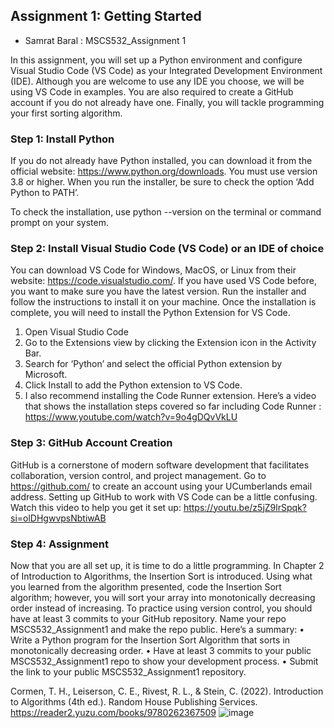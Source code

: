## Assignment 1: Getting Started
- Samrat Baral : MSCS532_Assignment 1
  
In this assignment, you will set up a Python environment and configure Visual Studio Code (VS Code) as your Integrated Development Environment (IDE). Although you are welcome to use any IDE you choose, we will be using VS Code in examples. You are also required to create a GitHub account if you do not already have one. Finally, you will tackle programming your first sorting algorithm. 

### Step 1: Install Python
If you do not already have Python installed, you can download it from the official website: https://www.python.org/downloads. You must use version 3.8 or higher. When you run the installer, be sure to check the option ‘Add Python to PATH’.

To check the installation, use python --version on the terminal or command prompt on your system.

### Step 2: Install Visual Studio Code (VS Code) or an IDE of choice
You can download VS Code for Windows, MacOS, or Linux from their website: https://code.visualstudio.com/. If you have used VS Code before, you want to make sure you have the latest version. Run the installer and follow the instructions to install it on your machine. Once the installation is complete, you will need to install the Python Extension for VS Code. 

1.	Open Visual Studio Code
2.	Go to the Extensions view by clicking the Extension icon in the Activity Bar.
3.	Search for ‘Python’ and select the official Python extension by Microsoft. 
4.	Click Install to add the Python extension to VS Code.
5.	I also recommend installing the Code Runner extension. Here’s a video that shows the installation steps covered so far including Code Runner : https://www.youtube.com/watch?v=9o4gDQvVkLU

### Step 3: GitHub Account Creation
GitHub is a cornerstone of modern software development that facilitates collaboration, version control, and project management. Go to https://github.com/ to create an account using your UCumberlands email address. Setting up GitHub to work with VS Code can be a little confusing. Watch this video to help you get it set up: https://youtu.be/z5jZ9lrSpqk?si=olDHgwvpsNbtiwAB

### Step 4: Assignment
Now that you are all set up, it is time to do a little programming. In Chapter 2 of Introduction to Algorithms, the Insertion Sort is introduced. Using what you learned from the algorithm presented, code the Insertion Sort algorithm; however, you will sort your array into monotonically decreasing order instead of increasing. To practice using version control, you should have at least 3 commits to your GitHub repository. Name your repo MSCS532_Assignment1 and make the repo public. Here’s a summary:
•	Write a Python program for the Insertion Sort Algorithm that sorts in monotonically decreasing order.
•	Have at least 3 commits to your public MSCS532_Assignment1 repo to show your development process.
•	Submit the link to your public MSCS532_Assignment1 repository.



Cormen, T. H., Leiserson, C. E., Rivest, R. L., & Stein, C. (2022). Introduction to Algorithms (4th ed.). Random House Publishing Services. https://reader2.yuzu.com/books/9780262367509
![image](https://github.com/user-attachments/assets/e78ba6bc-8c7b-4ac4-9d77-a7215f9451f5)

